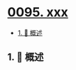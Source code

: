 # [0095. xxx](https://github.com/Tdahuyou/TNotes.leetcode/tree/main/notes/0095.%20xxx)

<!-- region:toc -->

- [1. 📝 概述](#1--概述)

<!-- endregion:toc -->

## 1. 📝 概述
